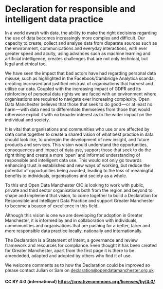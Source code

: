 # Declaration for responsible and intelligent data practice
In a world awash with data, the ability to make the right decisions regarding the use of data becomes increasingly more complex and difficult. Our capacity to create, collect and analyse data from disparate sources such as the environment, communications and everyday interactions, with ever greater speed and acuity, using advances such as machine learning and artificial intelligence, creates challenges that are not only technical, but legal and ethical too.

We have seen the impact that bad actors have had regarding personal data misuse, such as highlighted in the Facebook/Cambridge Analytica scandal, creating increased and justified mistrust of organisations that harvest and utilise our data. Coupled with the increasing impact of GDPR and its reinforcing of personal data rights we are faced with an environment where organisations are required to navigate ever increasing complexity. Open Data Manchester believes that those that seek to do good — or at least no harm — with data need to differentiate themselves from those that would otherwise exploit it with no broader interest as to the wider impact on the individual and society.

It is vital that organisations and communities who use or are affected by data come together to create a shared vision of what best practice in data should look like, to underpin the development of new insight, and future products and services. This vision would understand the opportunities, consequences and impact of data use, support those that seek to do the right thing and create a more ‘open’ and informed understanding of responsible and intelligent data use. This would not only go towards enhancing trust in established and new ways of working, but reduce the potential of opportunities being avoided, leading to the loss of meaningful benefits to individuals, organisations and society as a whole.

To this end Open Data Manchester CIC is looking to work with public, private and third sector organisations both from the region and beyond to shape and implement that vision, to come together to build a Declaration for Responsible and Intelligent Data Practice and support Greater Manchester to become a beacon of excellence in this field.

Although this vision is one we are developing for adoption in Greater Manchester, it is informed by and in collaboration with individuals, commmunities and organisations that are pushing for a better, fairer and more responsible data practice locally, nationally and internationally.

The Declaration is a Statement of Intent, a governance and review framework and resources for compliance. Even thought it has been created for Greater Manchester, apart from the first page it is there to be amendeded, adapted and adopted by others who find it of use.

We welcome comments as to how the Declaration could be improved so please contact Julian or Sam on declaration@opendatamanchester.org.uk

#### CC BY 4.0 (international) https://creativecommons.org/licenses/by/4.0/
